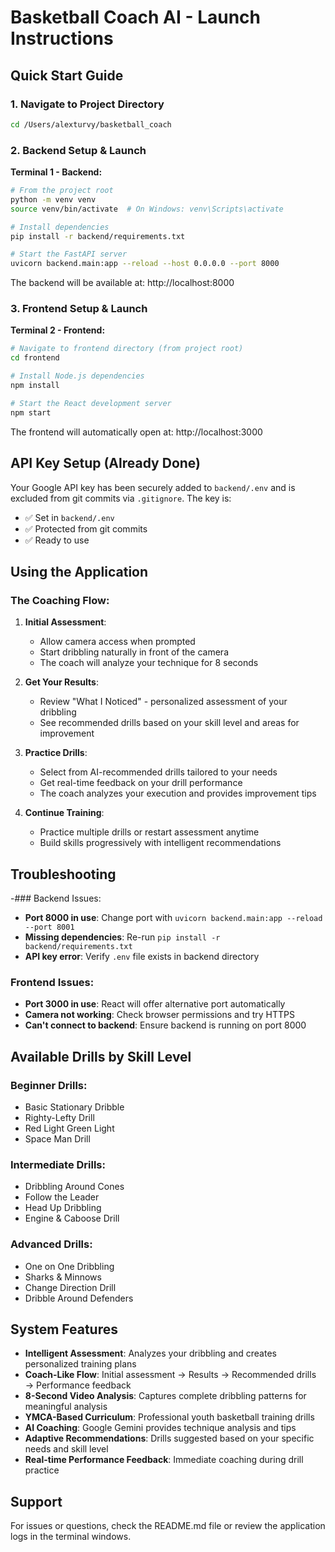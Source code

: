 # Basketball Coach AI - Launch Instructions

## Quick Start Guide

### 1. Navigate to Project Directory
```bash
cd /Users/alexturvy/basketball_coach
```

### 2. Backend Setup & Launch

**Terminal 1 - Backend:**
```bash
# From the project root
python -m venv venv
source venv/bin/activate  # On Windows: venv\Scripts\activate

# Install dependencies
pip install -r backend/requirements.txt

# Start the FastAPI server
uvicorn backend.main:app --reload --host 0.0.0.0 --port 8000
```

The backend will be available at: http://localhost:8000

### 3. Frontend Setup & Launch

**Terminal 2 - Frontend:**
```bash
# Navigate to frontend directory (from project root)
cd frontend

# Install Node.js dependencies
npm install

# Start the React development server
npm start
```

The frontend will automatically open at: http://localhost:3000

## API Key Setup (Already Done)

Your Google API key has been securely added to `backend/.env` and is excluded from git commits via `.gitignore`. The key is:
- ✅ Set in `backend/.env` 
- ✅ Protected from git commits
- ✅ Ready to use

## Using the Application

### The Coaching Flow:

1. **Initial Assessment**: 
   - Allow camera access when prompted
   - Start dribbling naturally in front of the camera
   - The coach will analyze your technique for 8 seconds

2. **Get Your Results**:
   - Review "What I Noticed" - personalized assessment of your dribbling
   - See recommended drills based on your skill level and areas for improvement

3. **Practice Drills**:
   - Select from AI-recommended drills tailored to your needs
   - Get real-time feedback on your drill performance
   - The coach analyzes your execution and provides improvement tips

4. **Continue Training**:
   - Practice multiple drills or restart assessment anytime
   - Build skills progressively with intelligent recommendations

## Troubleshooting

-### Backend Issues:
- **Port 8000 in use**: Change port with `uvicorn backend.main:app --reload --port 8001`
- **Missing dependencies**: Re-run `pip install -r backend/requirements.txt`
- **API key error**: Verify `.env` file exists in backend directory

### Frontend Issues:
- **Port 3000 in use**: React will offer alternative port automatically
- **Camera not working**: Check browser permissions and try HTTPS
- **Can't connect to backend**: Ensure backend is running on port 8000

## Available Drills by Skill Level

### Beginner Drills:
- Basic Stationary Dribble
- Righty-Lefty Drill
- Red Light Green Light
- Space Man Drill

### Intermediate Drills:
- Dribbling Around Cones
- Follow the Leader
- Head Up Dribbling
- Engine & Caboose Drill

### Advanced Drills:
- One on One Dribbling
- Sharks & Minnows
- Change Direction Drill
- Dribble Around Defenders

## System Features

- **Intelligent Assessment**: Analyzes your dribbling and creates personalized training plans
- **Coach-Like Flow**: Initial assessment → Results → Recommended drills → Performance feedback
- **8-Second Video Analysis**: Captures complete dribbling patterns for meaningful analysis
- **YMCA-Based Curriculum**: Professional youth basketball training drills
- **AI Coaching**: Google Gemini provides technique analysis and tips
- **Adaptive Recommendations**: Drills suggested based on your specific needs and skill level
- **Real-time Performance Feedback**: Immediate coaching during drill practice

## Support

For issues or questions, check the README.md file or review the application logs in the terminal windows.
